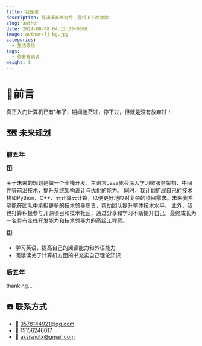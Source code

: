 ```yaml
---
title: 我是谁
description: 路漫漫其修远兮，吾将上下而求索
slug: author
date: 2024-08-08 04:13:33+0000
image: author/fj-bg.jpg
categories:
  - 生活感悟
tags:
  - 作者有话说
weight: 1
---
```


# 📄前言

真正入门计算机已有1年了，期间迷茫过，停下过，但就是没有放弃过！

## 🗺️ 未来规划

### 前五年

**1️⃣**

关于未来的规划是做一个全栈开发，主语言Java我会深入学习微服务架构、中间件等前沿技术，提升系统架构设计与优化的能力。
同时，我计划扩展自己的技术栈如Python、C++、云计算云计算，以便更好地应对复杂的项目需求。未来我希望能在团队中承担更多的技术领导职责，帮助团队提升整体技术水平。
此外，我也打算积极参与开源项目和技术社区，通过分享和学习不断提升自己，最终成长为一名具有全栈开发能力和技术领导力的高级工程师。

**2️⃣**

- 学习英语，提高自己的阅读能力和外语能力
- 阅读读关于计算机方面的书充实自己理论知识

### 后五年

thanking...

## ☎️ 联系方式
- 🐧 3578144921@qq.com
- 📱 15156246017
- 📩 aksisnotx@gmail.com